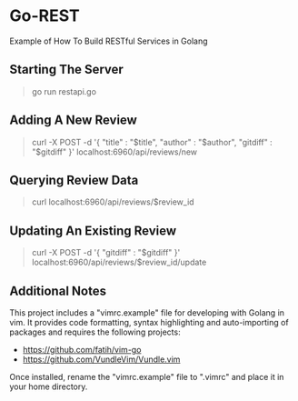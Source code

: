 # Go-REST
Example of How To Build RESTful Services in Golang

## Starting The Server

> go run restapi.go

## Adding A New Review

> curl -X POST -d '{ "title" : "$title", "author" : "$author", "gitdiff" : "$gitdiff" }' localhost:6960/api/reviews/new

## Querying Review Data

> curl localhost:6960/api/reviews/$review_id

## Updating An Existing Review

> curl -X POST -d '{ "gitdiff" : "$gitdiff" }' localhost:6960/api/reviews/$review_id/update

## Additional Notes

This project includes a "vimrc.example" file for developing with Golang in vim. It provides code formatting, syntax highlighting and auto-importing of packages and requires the following projects: 

- https://github.com/fatih/vim-go
- https://github.com/VundleVim/Vundle.vim

Once installed, rename the "vimrc.example" file to ".vimrc" and place it in your home directory.
